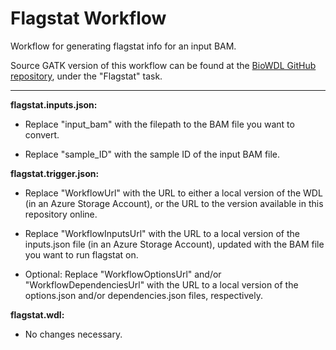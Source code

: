 # Flagstat Workflow
Workflow for generating flagstat info for an input BAM.

Source GATK version of this workflow can be found at the [BioWDL GitHub repository](https://github.com/biowdl/tasks/blob/develop/samtools.wdl), under the "Flagstat" task.

---

**flagstat.inputs.json:** 

* Replace "input_bam" with the filepath to the BAM file you want to convert.

* Replace "sample_ID" with the sample ID of the input BAM file.

**flagstat.trigger.json:**

* Replace "WorkflowUrl" with the URL to either a local version of the WDL (in an Azure Storage Account), or the URL to the version available in this repository online.

* Replace "WorkflowInputsUrl" with the URL to a local version of the inputs.json file (in an Azure Storage Account), updated with the BAM file you want to run flagstat on.

* Optional: Replace "WorkflowOptionsUrl" and/or "WorkflowDependenciesUrl" with the URL to a local version of the options.json and/or dependencies.json files, respectively.

**flagstat.wdl:**

* No changes necessary.
